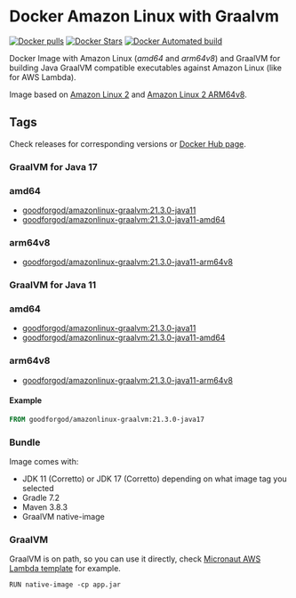 # Docker Amazon Linux with Graalvm

[![Docker pulls](https://img.shields.io/docker/pulls/goodforgod/amazonlinux-graalvm.svg)](https://registry.hub.docker.com/v2/repositories/goodforgod/amazonlinux-graalvm/)
[![Docker Stars](https://img.shields.io/docker/stars/goodforgod/amazonlinux-graalvm.svg)](https://registry.hub.docker.com/v2/repositories/goodforgod/amazonlinux-graalvm/)
[![Docker Automated build](https://img.shields.io/docker/automated/goodforgod/amazonlinux-graalvm.svg?maxAge=31536000)](https://registry.hub.docker.com/v2/repositories/goodforgod/amazonlinux-graalvm/)

Docker Image with Amazon Linux (*amd64* and *arm64v8*) and GraalVM for building Java GraalVM compatible executables against Amazon Linux (like for AWS Lambda).

Image based on [Amazon Linux 2](https://hub.docker.com/_/amazonlinux/) and [Amazon Linux 2 ARM64v8](https://hub.docker.com/r/arm64v8/amazonlinux).

## Tags

Check releases for corresponding versions or [Docker Hub page](https://hub.docker.com/repository/docker/goodforgod/amazonlinux-graalvm/tags?page=1&ordering=last_updated).

### GraalVM for Java 17

### amd64
- [goodforgod/amazonlinux-graalvm:21.3.0-java11](https://github.com/GoodforGod/docker-amazonlinux-graalvm/blob/master/java17/amd64/Dockerfile)
- [goodforgod/amazonlinux-graalvm:21.3.0-java11-amd64](https://github.com/GoodforGod/docker-amazonlinux-graalvm/blob/master/java17/amd64/Dockerfile)

### arm64v8
- [goodforgod/amazonlinux-graalvm:21.3.0-java11-arm64v8](https://github.com/GoodforGod/docker-amazonlinux-graalvm/blob/master/java17/arm64v8/Dockerfile)

### GraalVM for Java 11

### amd64
- [goodforgod/amazonlinux-graalvm:21.3.0-java11](https://github.com/GoodforGod/docker-amazonlinux-graalvm/blob/master/java11/amd64/Dockerfile)
- [goodforgod/amazonlinux-graalvm:21.3.0-java11-amd64](https://github.com/GoodforGod/docker-amazonlinux-graalvm/blob/master/java11/amd64/Dockerfile)

### arm64v8  
- [goodforgod/amazonlinux-graalvm:21.3.0-java11-arm64v8](https://github.com/GoodforGod/docker-amazonlinux-graalvm/blob/master/java11/arm64v8/Dockerfile)

#### Example

```dockerfile
FROM goodforgod/amazonlinux-graalvm:21.3.0-java17
```

### Bundle

Image comes with:
- JDK 11 (Corretto) or JDK 17 (Corretto) depending on what image tag you selected
- Gradle 7.2
- Maven 3.8.3
- GraalVM native-image

### GraalVM

GraalVM is on path, so you can use it directly, check [Micronaut AWS Lambda template](https://github.com/GoodforGod/micronaut-aws-lambda-template/blob/master/Dockerfile) for example.

```shell
RUN native-image -cp app.jar
```

